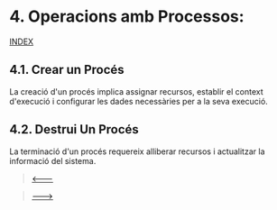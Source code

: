 # 4. Operacions amb Processos:
[INDEX](00_Introduccio.md)
## 4.1. Crear un Procés
La creació d'un procés implica assignar recursos, establir el context d'execució i configurar les dades necessàries per a la seva execució.
## 4.2. Destrui Un Procés
La terminació d'un procés requereix alliberar recursos i actualitzar la informació del sistema.

> [<---](03_Estats_d_un_Proces.md)
 
> [--->](05_Execucio_de_Processos.md)